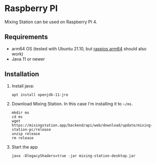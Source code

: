 # Raspberry PI

Mixing Station can be used on Raspberry PI 4.

## Requirements

- arm64 OS (tested with Ubuntu 21.10, but [raspios arm64](https://downloads.raspberrypi.org/raspios_arm64/images/)
  should also work)
- Java 11 or newer

## Installation

1. Install java:
   ```
   apt install openjdk-11-jre
   ```

2. Download Mixing Station. In this case I'm installing it to `~/ms`.
   ```
   mkdir ms
   cd ms
   wget https://mixingstation.app/backend/api/web/download/update/mixing-station-pc/release
   unzip release
   rm release
   ```

3. Start the app
   ```
   java -DlegacyShaders=true -jar mixing-station-desktop.jar
   ```